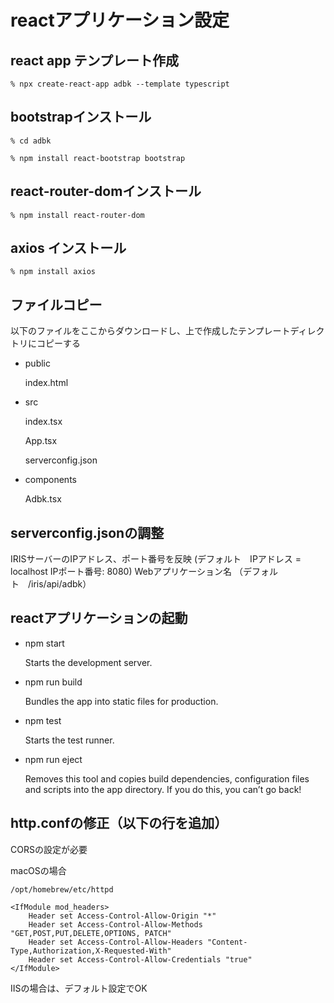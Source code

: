 # reactアプリケーション設定

## react app テンプレート作成

```% npx create-react-app adbk --template typescript```

## bootstrapインストール

```% cd adbk```

```% npm install react-bootstrap bootstrap```

## react-router-domインストール

```% npm install react-router-dom```

## axios インストール

```% npm install axios```

## ファイルコピー

以下のファイルをここからダウンロードし、上で作成したテンプレートディレクトリにコピーする

- public

  index.html

- src

  index.tsx

  App.tsx

  serverconfig.json

 - components

   Adbk.tsx
   
## serverconfig.jsonの調整

 IRISサーバーのIPアドレス、ポート番号を反映
 (デフォルト　IPアドレス = localhost IPポート番号: 8080)
 Webアプリケーション名
 （デフォルト　/iris/api/adbk）

## reactアプリケーションの起動

- npm start

    Starts the development server.

- npm run build

    Bundles the app into static files for production.

- npm test

    Starts the test runner.

- npm run eject

    Removes this tool and copies build dependencies, configuration files
    and scripts into the app directory. If you do this, you can’t go back!

## http.confの修正（以下の行を追加）

CORSの設定が必要

macOSの場合

```
/opt/homebrew/etc/httpd
```

```
<IfModule mod_headers>
    Header set Access-Control-Allow-Origin "*"
    Header set Access-Control-Allow-Methods "GET,POST,PUT,DELETE,OPTIONS, PATCH"
    Header set Access-Control-Allow-Headers "Content-Type,Authorization,X-Requested-With"
    Header set Access-Control-Allow-Credentials "true"
</IfModule>
```

IISの場合は、デフォルト設定でOK

